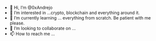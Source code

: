 - 👋 Hi, I’m @0xAndrejo
- 👀 I’m interested in ...crypto, blockchain and everything around it. 
- 🌱 I’m currently learning ... everything from scratch. Be patient with me please.
- 💞️ I’m looking to collaborate on ...
- 📫 How to reach me ...

<!---
0xAndrejo/0xAndrejo is a ✨ special ✨ repository because its `README.md` (this file) appears on your GitHub profile.
You can click the Preview link to take a look at your changes.
--->
